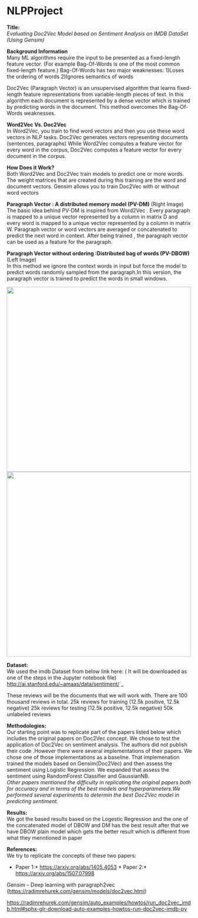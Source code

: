 # NLPProject

**Title:**<br />
 *Evaluating Doc2Vec Model based on Sentiment Analysis on IMDB DataSet (Using Gensim)*
 
 **Background Information** <br />
 Many ML algorithms require the input to be presented as a fixed-length feature vector. (For example Bag-Of-Words is one of the most common fixed-length feature.)
Bag-Of-Words has two major weaknesses: 
1)Loses the  ordering of words 2)Ignores semantics of words

Doc2Vec (Paragraph Vector) is an unsupervised algorithm that learns fixed-length feature representations from variable-length pieces of text.
 In this algorithm each document is represented by a dense vector which is trained by predicting words in the document. 
This method overcomes the Bag-Of-Words weaknesses.


**Word2Vec Vs. Doc2Vec** <br />
In Word2Vec, you train to find word vectors and then you use these word vectors in NLP tasks.
Doc2Vec generates vectors representing documents (sentences, paragraphs) 
While Word2Vec computes a feature vector for every word in the corpus, Doc2Vec computes a feature vector for every document in the corpus. 

**How Does it Work?** <br />
Both Word2Vec and Doc2Vec train models to predict one or more words. The weight matrices that are created during this training are the word and document vectors.
Gensim allows you to train Doc2Vec with or without word vectors

**Paragraph Vector : A distributed memory model (PV-DM)** (Right Image)<br />
The basic idea behind PV-DM is inspired from Word2Vec . Every paragraph is mapped to a unique vector represented by a column in matrix D  and every word is mapped to a unique vector represented by a column in matrix W. Paragraph vector or word vectors are averaged or concatenated to predict the next word in context.
After being trained , the paragraph vector can be used as a feature for the paragraph. 

**Paragraph Vector without ordering :Distributed bag of words (PV-DBOW)** (Left Image) <br />
In this method we ignore the context words in input but force the model to predict words randomly sampled from the paragraph.In this version, the paragraph vector is trained to predict the words in small windows.  


<img src="https://user-images.githubusercontent.com/81987771/115461302-43b71c80-a1f7-11eb-8ec8-17ebb5422f6f.png" width="500"/> <img src="https://user-images.githubusercontent.com/81987771/115461659-adcfc180-a1f7-11eb-8326-f24928e7c1f2.png" width="500"/> 


**Dataset:**<br />
We used the imdb Dataset from below link here: ( It will be downloaded as one of the steps in the Jupyter notebook file)
<http://ai.stanford.edu/~amaas/data/sentiment/>`_ 

These reviews will be the documents that we will work with. There are 100 thousand reviews in total.
25k reviews for training (12.5k positive, 12.5k negative)
25k reviews for testing (12.5k positive, 12.5k negative)
50k unlabeled reviews


**Methodologies:**<br />
Our starting point was to replicate part of the papers listed below which includes the original papers on Doc2Vec concept.
We chose to test the application of Doc2Vec on sentiment analysis.
The authors did not publish their code .However there were several implementations of their papers. We chose one of those implementations as a baseline.
That implemenation trained the models based on Gensim(Doc2Vec) and then assess the sentiment using  Logistic Regression. We expanded that assess the sentiment using RandomForest Classifier and GaussianNB.<br />
*Other papers mentioned the difficulty in replicating the original papers both for accuracy and in terms of the best models and hyperparameters.We performed several experiments to determin the best Doc2Vec model in predicting sentiment.*

**Results:**<br />
We got the based results based on the Logestic Regression and the one of the concatenated model of DBOW and DM has the best result after that we have DBOW plain model which gets the better result which is different from what they menntioned in paper

**References:**<br /> 
We try to replicate the concepts of these two papers:<br />
* Paper 1:* https://arxiv.org/abs/1405.4053       * Paper 2:* https://arxiv.org/abs/1507.07998

Gensim – Deep learning with paragraph2vec (https://radimrehurek.com/gensim/models/doc2vec.html)

https://radimrehurek.com/gensim/auto_examples/howtos/run_doc2vec_imdb.html#sphx-glr-download-auto-examples-howtos-run-doc2vec-imdb-py





